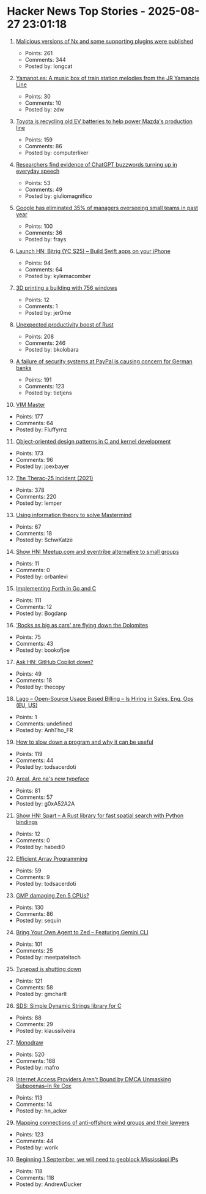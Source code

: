 # Hacker News Top Stories - 2025-08-27 23:01:18

1. [Malicious versions of Nx and some supporting plugins were published](https://github.com/nrwl/nx/security/advisories/GHSA-cxm3-wv7p-598c)
   - Points: 261
   - Comments: 344
   - Posted by: longcat

2. [Yamanot.es: A music box of train station melodies from the JR Yamanote Line](https://yamanot.es/)
   - Points: 30
   - Comments: 10
   - Posted by: zdw

3. [Toyota is recycling old EV batteries to help power Mazda's production line](https://www.thedrive.com/news/toyota-is-recycling-old-ev-batteries-to-help-power-mazdas-production-line)
   - Points: 159
   - Comments: 86
   - Posted by: computerliker

4. [Researchers find evidence of ChatGPT buzzwords turning up in everyday speech](https://news.fsu.edu/news/education-society/2025/08/26/on-screen-and-now-irl-fsu-researchers-find-evidence-suggesting-chatgpt-influences-how-we-speak/)
   - Points: 53
   - Comments: 49
   - Posted by: giuliomagnifico

5. [Google has eliminated 35% of managers overseeing small teams in past year](https://www.cnbc.com/2025/08/27/google-executive-says-company-has-cut-a-third-of-its-managers.html)
   - Points: 100
   - Comments: 36
   - Posted by: frays

6. [Launch HN: Bitrig (YC S25) – Build Swift apps on your iPhone](undefined)
   - Points: 94
   - Comments: 64
   - Posted by: kylemacomber

7. [3D printing a building with 756 windows](https://jero.zone/posts/cbr-building)
   - Points: 12
   - Comments: 1
   - Posted by: jer0me

8. [Unexpected productivity boost of Rust](https://lubeno.dev/blog/rusts-productivity-curve)
   - Points: 208
   - Comments: 246
   - Posted by: bkolobara

9. [A failure of security systems at PayPal is causing concern for German banks](https://www.nordbayern.de/news-in-english/paypal-security-systems-down-german-banks-block-payments-in-the-billions-1.14811187)
   - Points: 191
   - Comments: 123
   - Posted by: tietjens

10. [VIM Master](https://github.com/renzorlive/vimmaster)
   - Points: 177
   - Comments: 64
   - Posted by: Fluffyrnz

11. [Object-oriented design patterns in C and kernel development](https://oshub.org/projects/retros-32/posts/object-oriented-design-patterns-in-osdev)
   - Points: 173
   - Comments: 96
   - Posted by: joexbayer

12. [The Therac-25 Incident (2021)](https://thedailywtf.com/articles/the-therac-25-incident)
   - Points: 378
   - Comments: 220
   - Posted by: lemper

13. [Using information theory to solve Mastermind](https://www.goranssongaspar.com/mastermind)
   - Points: 67
   - Comments: 18
   - Posted by: SchwKatze

14. [Show HN: Meetup.com and eventribe alternative to small groups](https://github.com/polaroi8d/cactoide)
   - Points: 11
   - Comments: 0
   - Posted by: orbanlevi

15. [Implementing Forth in Go and C](https://eli.thegreenplace.net/2025/implementing-forth-in-go-and-c/)
   - Points: 111
   - Comments: 12
   - Posted by: Bogdanp

16. ['Rocks as big as cars' are flying down the Dolomites](https://www.bbc.com/future/article/20250819-why-italys-beloved-ancient-monolith-is-falling)
   - Points: 75
   - Comments: 43
   - Posted by: bookofjoe

17. [Ask HN: GitHub Copilot down?](undefined)
   - Points: 49
   - Comments: 18
   - Posted by: thecopy

18. [Lago – Open-Source Usage Based Billing – Is Hiring in Sales, Eng, Ops (EU, US)](https://www.ycombinator.com/companies/lago/jobs)
   - Points: 1
   - Comments: undefined
   - Posted by: AnhTho_FR

19. [How to slow down a program and why it can be useful](https://stefan-marr.de/2025/08/how-to-slow-down-a-program/)
   - Points: 119
   - Comments: 44
   - Posted by: todsacerdoti

20. [Areal, Are.na's new typeface](https://www.are.na/editorial/introducing-areal-are-nas-new-typeface)
   - Points: 81
   - Comments: 57
   - Posted by: g0xA52A2A

21. [Show HN: Spart – A Rust library for fast spatial search with Python bindings](undefined)
   - Points: 12
   - Comments: 0
   - Posted by: habedi0

22. [Efficient Array Programming](https://github.com/razetime/efficient-array-programming)
   - Points: 59
   - Comments: 9
   - Posted by: todsacerdoti

23. [GMP damaging Zen 5 CPUs?](https://gmplib.org/gmp-zen5)
   - Points: 130
   - Comments: 86
   - Posted by: sequin

24. [Bring Your Own Agent to Zed – Featuring Gemini CLI](https://zed.dev/blog/bring-your-own-agent-to-zed)
   - Points: 101
   - Comments: 25
   - Posted by: meetpateltech

25. [Typepad is shutting down](https://everything.typepad.com/blog/2025/08/typepad-is-shutting-down.html)
   - Points: 121
   - Comments: 58
   - Posted by: gmcharlt

26. [SDS: Simple Dynamic Strings library for C](https://github.com/antirez/sds)
   - Points: 88
   - Comments: 29
   - Posted by: klaussilveira

27. [Monodraw](https://monodraw.helftone.com/)
   - Points: 520
   - Comments: 168
   - Posted by: mafro

28. [Internet Access Providers Aren't Bound by DMCA Unmasking Subpoenas–In Re Cox](https://blog.ericgoldman.org/archives/2025/08/internet-access-providers-arent-bound-by-dmca-unmasking-subpoenas-in-re-cox.htm)
   - Points: 113
   - Comments: 14
   - Posted by: hn_acker

29. [Mapping connections of anti-offshore wind groups and their lawyers](https://www.climatedevlab.brown.edu/post/legal-entanglements-mapping-connections-of-anti-offshore-wind-groups-and-their-lawyers-in-the-easte)
   - Points: 123
   - Comments: 44
   - Posted by: worik

30. [Beginning 1 September, we will need to geoblock Mississippi IPs](https://dw-news.dreamwidth.org/44429.html)
   - Points: 118
   - Comments: 118
   - Posted by: AndrewDucker

